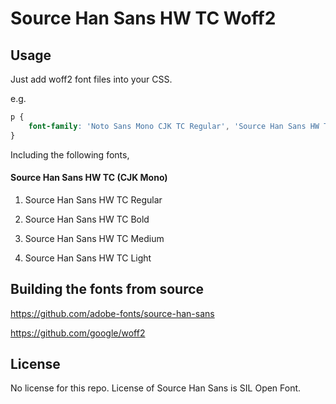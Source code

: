 Source Han Sans HW TC Woff2
=================================

## Usage

Just add woff2 font files into your CSS.

e.g.

```css
p {
    font-family: 'Noto Sans Mono CJK TC Regular', 'Source Han Sans HW TC Regular', url('/path/to/SourceHanSansHWTC-Regular.woff2') format('woff2');
}
```

Including the following fonts,

#### Source Han Sans HW TC (CJK Mono)

1. Source Han Sans HW TC Regular

1. Source Han Sans HW TC Bold

1. Source Han Sans HW TC Medium

1. Source Han Sans HW TC Light

## Building the fonts from source

https://github.com/adobe-fonts/source-han-sans

https://github.com/google/woff2

## License

No license for this repo. License of Source Han Sans is SIL Open Font.